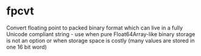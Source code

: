 # fpcvt
Convert floating point to packed binary format which can live in a fully Unicode compliant string - use when pure Float64Array-like binary storage is not an option or when storage space is costly (many values are stored in one 16 bit word)

